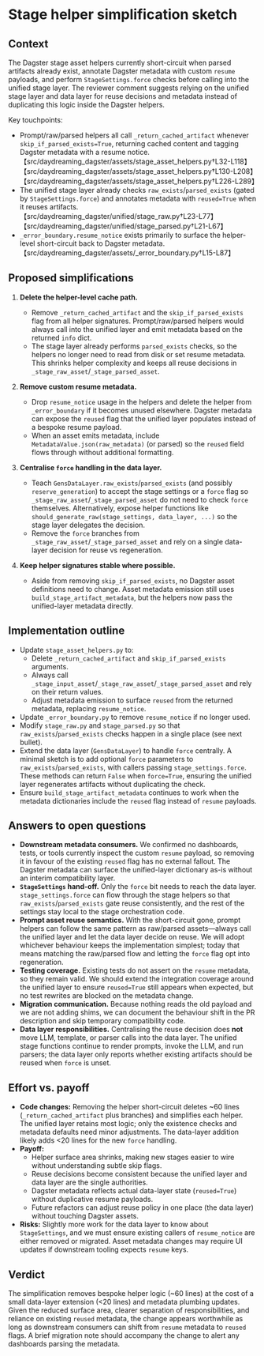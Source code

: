 # Stage helper simplification sketch

## Context
The Dagster stage asset helpers currently short-circuit when parsed artifacts already exist, annotate Dagster metadata with custom `resume` payloads, and perform `StageSettings.force` checks before calling into the unified stage layer. The reviewer comment suggests relying on the unified stage layer and data layer for reuse decisions and metadata instead of duplicating this logic inside the Dagster helpers.

Key touchpoints:
- Prompt/raw/parsed helpers all call `_return_cached_artifact` whenever `skip_if_parsed_exists=True`, returning cached content and tagging Dagster metadata with a resume notice.【src/daydreaming_dagster/assets/stage_asset_helpers.py†L32-L118】【src/daydreaming_dagster/assets/stage_asset_helpers.py†L130-L208】【src/daydreaming_dagster/assets/stage_asset_helpers.py†L226-L289】
- The unified stage layer already checks `raw_exists`/`parsed_exists` (gated by `StageSettings.force`) and annotates metadata with `reused=True` when it reuses artifacts.【src/daydreaming_dagster/unified/stage_raw.py†L23-L77】【src/daydreaming_dagster/unified/stage_parsed.py†L21-L67】
- `_error_boundary.resume_notice` exists primarily to surface the helper-level short-circuit back to Dagster metadata.【src/daydreaming_dagster/assets/_error_boundary.py†L15-L87】

## Proposed simplifications
1. **Delete the helper-level cache path.**
   - Remove `_return_cached_artifact` and the `skip_if_parsed_exists` flag from all helper signatures. Prompt/raw/parsed helpers would always call into the unified layer and emit metadata based on the returned `info` dict.
   - The stage layer already performs `parsed_exists` checks, so the helpers no longer need to read from disk or set resume metadata. This shrinks helper complexity and keeps all reuse decisions in `_stage_raw_asset`/`_stage_parsed_asset`.

2. **Remove custom resume metadata.**
   - Drop `resume_notice` usage in the helpers and delete the helper from `_error_boundary` if it becomes unused elsewhere. Dagster metadata can expose the `reused` flag that the unified layer populates instead of a bespoke resume payload.
   - When an asset emits metadata, include `MetadataValue.json(raw_metadata)` (or parsed) so the `reused` field flows through without additional formatting.

3. **Centralise `force` handling in the data layer.**
   - Teach `GensDataLayer.raw_exists`/`parsed_exists` (and possibly `reserve_generation`) to accept the stage settings or a `force` flag so `_stage_raw_asset`/`_stage_parsed_asset` do not need to check `force` themselves. Alternatively, expose helper functions like `should_generate_raw(stage_settings, data_layer, ...)` so the stage layer delegates the decision.
   - Remove the `force` branches from `_stage_raw_asset`/`_stage_parsed_asset` and rely on a single data-layer decision for reuse vs regeneration.

4. **Keep helper signatures stable where possible.**
   - Aside from removing `skip_if_parsed_exists`, no Dagster asset definitions need to change. Asset metadata emission still uses `build_stage_artifact_metadata`, but the helpers now pass the unified-layer metadata directly.

## Implementation outline
- Update `stage_asset_helpers.py` to:
  - Delete `_return_cached_artifact` and `skip_if_parsed_exists` arguments.
  - Always call `_stage_input_asset`/`_stage_raw_asset`/`_stage_parsed_asset` and rely on their return values.
  - Adjust metadata emission to surface `reused` from the returned metadata, replacing `resume_notice`.
- Update `_error_boundary.py` to remove `resume_notice` if no longer used.
- Modify `stage_raw.py` and `stage_parsed.py` so that `raw_exists`/`parsed_exists` checks happen in a single place (see next bullet).
- Extend the data layer (`GensDataLayer`) to handle `force` centrally. A minimal sketch is to add optional `force` parameters to `raw_exists`/`parsed_exists`, with callers passing `stage_settings.force`. These methods can return `False` when `force=True`, ensuring the unified layer regenerates artifacts without duplicating the check.
- Ensure `build_stage_artifact_metadata` continues to work when the metadata dictionaries include the `reused` flag instead of `resume` payloads.

## Answers to open questions
- **Downstream metadata consumers.** We confirmed no dashboards, tests, or tools currently inspect the custom `resume` payload, so removing it in favour of the existing `reused` flag has no external fallout. The Dagster metadata can surface the unified-layer dictionary as-is without an interim compatibility layer.
- **`StageSettings` hand-off.** Only the `force` bit needs to reach the data layer. `stage_settings.force` can flow through the stage helpers so that `raw_exists`/`parsed_exists` gate reuse consistently, and the rest of the settings stay local to the stage orchestration code.
- **Prompt asset reuse semantics.** With the short-circuit gone, prompt helpers can follow the same pattern as raw/parsed assets—always call the unified layer and let the data layer decide on reuse. We will adopt whichever behaviour keeps the implementation simplest; today that means matching the raw/parsed flow and letting the `force` flag opt into regeneration.
- **Testing coverage.** Existing tests do not assert on the `resume` metadata, so they remain valid. We should extend the integration coverage around the unified layer to ensure `reused=True` still appears when expected, but no test rewrites are blocked on the metadata change.
- **Migration communication.** Because nothing reads the old payload and we are not adding shims, we can document the behaviour shift in the PR description and skip temporary compatibility code.
- **Data layer responsibilities.** Centralising the reuse decision does **not** move LLM, template, or parser calls into the data layer. The unified stage functions continue to render prompts, invoke the LLM, and run parsers; the data layer only reports whether existing artifacts should be reused when `force` is unset.

## Effort vs. payoff
- **Code changes:** Removing the helper short-circuit deletes ~60 lines (`_return_cached_artifact` plus branches) and simplifies each helper. The unified layer retains most logic; only the existence checks and metadata defaults need minor adjustments. The data-layer addition likely adds <20 lines for the new `force` handling.
- **Payoff:**
  - Helper surface area shrinks, making new stages easier to wire without understanding subtle skip flags.
  - Reuse decisions become consistent because the unified layer and data layer are the single authorities.
  - Dagster metadata reflects actual data-layer state (`reused=True`) without duplicative resume payloads.
  - Future refactors can adjust reuse policy in one place (the data layer) without touching Dagster assets.
- **Risks:** Slightly more work for the data layer to know about `StageSettings`, and we must ensure existing callers of `resume_notice` are either removed or migrated. Asset metadata changes may require UI updates if downstream tooling expects `resume` keys.

## Verdict
The simplification removes bespoke helper logic (~60 lines) at the cost of a small data-layer extension (<20 lines) and metadata plumbing updates. Given the reduced surface area, clearer separation of responsibilities, and reliance on existing `reused` metadata, the change appears worthwhile as long as downstream consumers can shift from `resume` metadata to `reused` flags. A brief migration note should accompany the change to alert any dashboards parsing the metadata.
